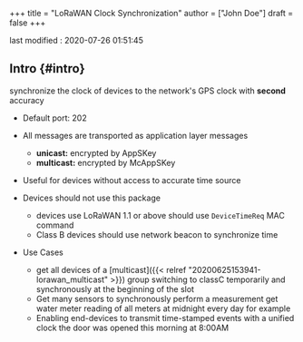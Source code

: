 +++
title = "LoRaWAN Clock Synchronization"
author = ["John Doe"]
draft = false
+++

last modified
: 2020-07-26 01:51:45


## Intro {#intro}

synchronize the clock of devices to the network's GPS clock with ****second**** accuracy

-   Default port: 202

-   All messages are transported as application layer messages
    -   **unicast:** encrypted by AppSKey
    -   **multicast:** encrypted by McAppSKey

-   Useful for devices without access to accurate time source

-   Devices should not use this package
    -   devices use LoRaWAN 1.1 or above should use `DeviceTimeReq` MAC command
    -   Class B devices should use network beacon to synchronize time

-   Use Cases
    -   get all devices of a [multicast]({{< relref "20200625153941-lorawan_multicast" >}}) group switching to classC temporarily and synchronously at the beginning of the slot
    -   Get many sensors to synchronously perform a measurement
        get water meter reading of all meters at midnight every day for example
    -   Enabling end-devices to transmit time-stamped events with a unified clock
        the door was opened this morning at 8:00AM
